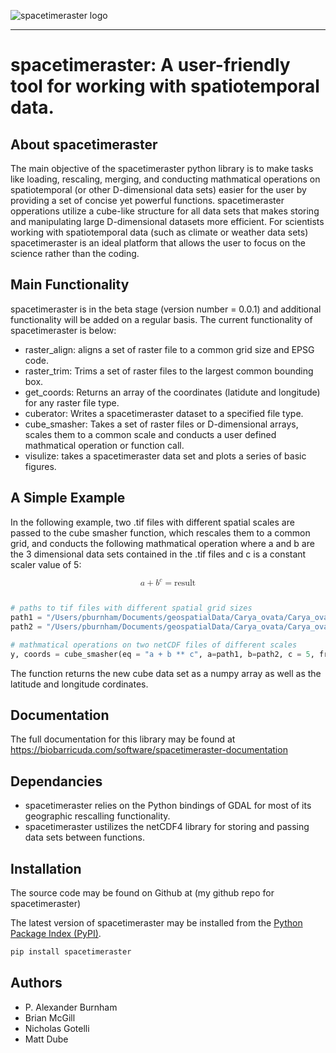 

![spacetimeraster logo](/Users/pburnham/Desktop/barracudaDocumentation/barraLogo.jpg)


-----------------

# spacetimeraster: A user-friendly tool for working with spatiotemporal data.

## About spacetimeraster

The main objective of the spacetimeraster python library is to make tasks like loading, rescaling, merging, and conducting mathmatical operations on spatiotemporal (or other D-dimensional data sets) easier for the user by providing a set of concise yet powerful functions. spacetimeraster opperations utilize a cube-like structure for all data sets that makes storing and manipulating large D-dimensional datasets more efficient. For scientists working with spatiotemporal data (such as climate or weather data sets) spacetimeraster is an ideal platform that allows the user to focus on the science rather than the coding.

## Main Functionality
spacetimeraster is in the beta stage (version number = 0.0.1) and additional functionality will be added on a regular basis. The current functionality of spacetimeraster is below:

- raster_align: aligns a set of raster file to a common grid size and EPSG code.
- raster_trim: Trims a set of raster files to the largest common bounding box.
- get_coords: Returns an array of the coordinates (latidute and longitude) for any raster file type.
- cuberator: Writes a spacetimeraster dataset to a specified file type.
- cube_smasher: Takes a set of raster files or D-dimensional arrays, scales them to a common scale and conducts a user defined mathmatical operation or  function call.
- visulize: takes a spacetimeraster data set and plots a series of basic figures.

## A Simple Example

In the following example, two .tif files with different spatial scales are passed to the cube smasher function, which rescales them to a common grid, and conducts the following mathmatical operation where a and b are the 3 dimensional data sets contained in the .tif files and c is a constant scaler value of 5:

<math display="block">
 <mrow>
  <mi>a</mi>
  <mo>+</mo>
  <msup>
   <mi>b</mi>
   <mi>c</mi>
  </msup>
 </mrow>
     <mo>=</mo>
    <mi>result</mi>
 
</math>

```python

# paths to tif files with different spatial grid sizes
path1 = "/Users/pburnham/Documents/geospatialData/Carya_ovata/Carya_ovata_sim_disc_1km.tif"
path2 = "/Users/pburnham/Documents/geospatialData/Carya_ovata/Carya_ovata_sim_disc_10km.tif"

# mathmatical operations on two netCDF files of different scales
y, coords = cube_smasher(eq = "a + b ** c", a=path1, b=path2, c = 5, fromFiles = True)

```

The function returns the new cube data set as a numpy array as well as the latitude and longitude cordinates. 

## Documentation

The full documentation for this library may be found at https://biobarricuda.com/software/spacetimeraster-documentation


## Dependancies

- spacetimeraster relies on the Python bindings of GDAL for most of its geographic rescalling functionality.
- spacetimeraster ustilizes the netCDF4 library for storing and passing data sets between functions.


## Installation

The source code may be found on Github at (my github repo for spacetimeraster)

The latest version of spacetimeraster may be installed from the [Python
Package Index (PyPI)](https://pypi.org/project/pandas).

```sh
pip install spacetimeraster
```


## Authors

- P. Alexander Burnham
- Brian McGill
- Nicholas Gotelli
- Matt Dube

